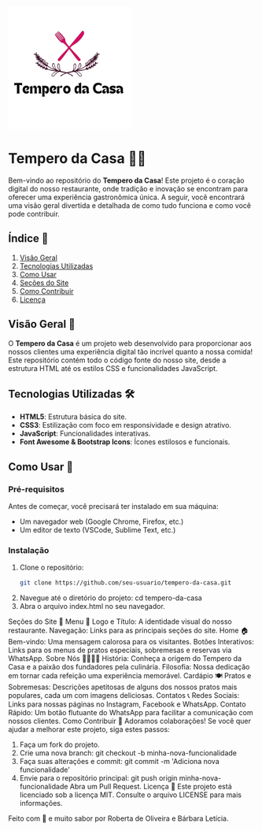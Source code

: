 ![Tempero da Casa Logo](img/logo.png)

# Tempero da Casa 🍴✨

Bem-vindo ao repositório do **Tempero da Casa**! Este projeto é o coração digital do nosso restaurante, onde tradição e inovação se encontram para oferecer uma experiência gastronômica única. A seguir, você encontrará uma visão geral divertida e detalhada de como tudo funciona e como você pode contribuir.

## Índice 📖

1. [Visão Geral](#visão-geral-)
2. [Tecnologias Utilizadas](#tecnologias-utilizadas-)
3. [Como Usar](#como-usar-)
4. [Seções do Site](#seções-do-site-)
5. [Como Contribuir](#como-contribuir-)
6. [Licença](#licença-)

## Visão Geral 🎉

O **Tempero da Casa** é um projeto web desenvolvido para proporcionar aos nossos clientes uma experiência digital tão incrível quanto a nossa comida! Este repositório contém todo o código fonte do nosso site, desde a estrutura HTML até os estilos CSS e funcionalidades JavaScript.

## Tecnologias Utilizadas 🛠️

- **HTML5**: Estrutura básica do site.
- **CSS3**: Estilização com foco em responsividade e design atrativo.
- **JavaScript**: Funcionalidades interativas.
- **Font Awesome & Bootstrap Icons**: Ícones estilosos e funcionais.

## Como Usar 🚀

### Pré-requisitos

Antes de começar, você precisará ter instalado em sua máquina:

- Um navegador web (Google Chrome, Firefox, etc.)
- Um editor de texto (VSCode, Sublime Text, etc.)

### Instalação

1. Clone o repositório:
   ```bash
   git clone https://github.com/seu-usuario/tempero-da-casa.git
2. Navegue até o diretório do projeto:
   cd tempero-da-casa
3. Abra o arquivo index.html no seu navegador.

Seções do Site 🍲
Menu 📜
Logo e Título: A identidade visual do nosso restaurante.
Navegação: Links para as principais seções do site.
Home 🏠
Bem-vindo: Uma mensagem calorosa para os visitantes.
Botões Interativos: Links para os menus de pratos especiais, sobremesas e reservas via WhatsApp.
Sobre Nós 👨‍🍳👩‍🍳
História: Conheça a origem do Tempero da Casa e a paixão dos fundadores pela culinária.
Filosofia: Nossa dedicação em tornar cada refeição uma experiência memorável.
Cardápio 🍽️
Pratos e Sobremesas: Descrições apetitosas de alguns dos nossos pratos mais populares, cada um com imagens deliciosas.
Contatos 📞
Redes Sociais: Links para nossas páginas no Instagram, Facebook e WhatsApp.
Contato Rápido: Um botão flutuante do WhatsApp para facilitar a comunicação com nossos clientes.
Como Contribuir 🤝
Adoramos colaborações! Se você quer ajudar a melhorar este projeto, siga estes passos:

1. Faça um fork do projeto.
2. Crie uma nova branch:
git checkout -b minha-nova-funcionalidade
3. Faça suas alterações e commit:
git commit -m 'Adiciona nova funcionalidade'
4. Envie para o repositório principal:
git push origin minha-nova-funcionalidade
Abra um Pull Request.
Licença 📄
Este projeto está licenciado sob a licença MIT. Consulte o arquivo LICENSE para mais informações.

Feito com 💖 e muito sabor por Roberta de Oliveira e Bárbara Letícia.


